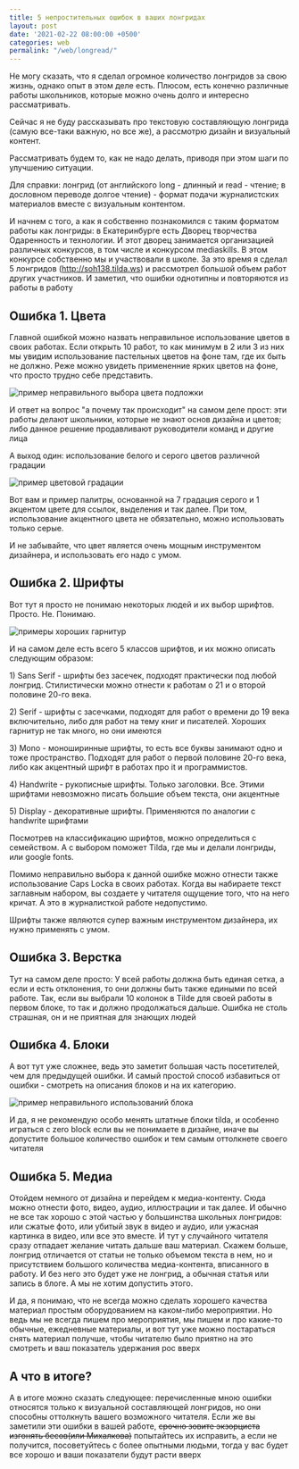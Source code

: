 ```yaml
---
title: 5 непростительных ошибок в ваших лонгридах
layout: post
date: '2021-02-22 08:00:00 +0500'
categories: web
permalink: "/web/longread/"
---
```

<p>Не могу сказать, что я сделал огромное количество лонгридов за свою жизнь, однако опыт в этом деле есть. Плюсом, есть конечно различные работы школьников, которые можно очень долго и интересно рассматривать.</p>
<p>Сейчас я не буду рассказывать про текстовую составляющую лонгрида (самую все-таки важную, но все же), а рассмотрю дизайн и визуальный контент.</p>
<p>Рассматривать будем то, как не надо делать, приводя при этом шаги по улучшению ситуации.</p>
<p>Для справки: лонгрид (от английского long - длинный и read - чтение; в дословном переводе долгое чтение) - формат подачи журналистских материалов вместе с визуальным контентом.</p>
<p>И начнем с того, а как я собственно познакомился с таким форматом работы как лонгриды: в Екатеринбурге есть Дворец творчества Одаренность и технологии. И этот дворец занимается организацией различных конкурсов, в том числе и конкурсом mediaskills. В этом конкурсе собственно мы и участвовали в школе. За это время я сделал 5 лонгридов (<a href='http://soh138.tilda.ws'>http://soh138.tilda.ws</a>) и рассмотрел большой объем работ других участников. И заметил, что ошибки однотипны и повторяются из работы в работу</p>
<h2>Ошибка 1. Цвета </h2>
<p>Главной ошибкой можно назвать неправильное использование цветов в своих работах. Если открыть 10 работ, то как минимум в 2 или 3 из них мы увидим использование пастельных цветов на фоне там, где их быть не должно. Реже можно увидеть примененние ярких цветов на фоне, что просто трудно себе представить.</p>
<img alt='пример неправильного выбора цвета подложки' src='http://blog.ikovylyaev.com/img/posts/1_1.png'>
<p>И ответ на вопрос "а почему так происходит" на самом деле прост: эти работы делают школьники, которые не знают основ дизайна и цветов; либо данное решение продавливают руководители команд и другие лица</p>
<p>А выход один: использование белого и серого цветов различной градации</p>
<img alt='пример цветовой градации' src='http://blog.ikovylyaev.com/img/posts/1_2.png'>
<p>Вот вам и пример палитры, основанной на 7 градация серого и 1 акцентом цвете для ссылок, выделения и так далее. При том, использование акцентного цвета не обязательно, можно использовать только серые.</p>
<p>И не забывайте, что цвет является очень мощным инструментом дизайнера, и использовать его надо с умом.</p>
<h2>Ошибка 2. Шрифты </h2>
<p>Вот тут я просто не понимаю некоторых людей и их выбор шрифтов. Просто. Не. Понимаю.</p>
<img alt='примеры хороших гарнитур' src='{{site.url}}/img/posts/1_3.png'>
<p>И на самом деле есть всего 5 классов шрифтов, и их можно описать следующим образом: </p>
<p>	1) Sans Serif - шрифты без засечек, подходят практически под любой лонгрид. Стилистически можно отнести к работам о 21 и о второй половине 20-го века. </p>
<p>	2) Serif - шрифты с засечками, подходят для работ о времени до 19 века включительно, либо для работ на тему книг и писателей. Хороших гарнитур не так много, но они имеются</p>
<p>	3) Mono - моноширинные шрифты, то есть все буквы занимают одно и тоже пространство. Подходят для работ о первой половине 20-го века, либо как акцентный шрифт в работах про it и программистов.</p>
<p>	4) Handwrite - рукописные шрифты. Только заголовки. Все. Этими шрифтами невозможно писать большие объем текста, они акцентные</p>
<p>	5) Display - декоративные шрифты. Применяются по аналогии с handwrite шрифтами</p>
<p>Посмотрев на классификацию шрифтов, можно определиться с семейством. А с выбором поможет Tilda, где мы и делали лонгриды, или google fonts.</p>
<p>Помимо неправильно выбора к данной ошибке можно отнести также использование Caps Lockа в своих работах. Когда вы набираете текст заглавным набором, вы создаете у читателя ощущение того, что на него кричат. А это в журналисткой работе недопустимо.</p>
<p>Шрифты также являются супер важным инструментом дизайнера, их нужно применять с умом.</p>
<h2>Ошибка 3. Верстка </h2>
<p>Тут на самом деле просто: У всей работы должна быть единая сетка, а если и есть отклонения, то они должны быть также едиными по всей работе. Так, если вы выбрали 10 колонок в Tilde для своей работы в первом блоке, то так и должно продолжаться дальше. Ошибка не столь страшная, он и не приятная для знающих людей
<h2>Ошибка 4. Блоки </h2>
<p>А вот тут уже сложнее, ведь это заметит большая часть посетителей, чем для предыдущей ошибки. И самый простой способ избавиться от ошибки - смотреть на описания блоков и на их категорию.</p>
<img alt='пример неправильного использований блока' src='http://blog.ikovylyaev.com/img/posts/1_4.png'>
<p>И да, я не рекомендую особо менять штатные блоки tilda, и особенно играться с zero block если вы не понимаете в дизайне, иначе вы допустите большое количество ошибок и тем самым оттолкнете своего читателя</p>
<h2> Ошибка 5. Медиа </h2>
<p>Отойдем немного от дизайна и перейдем к медиа-контенту. Сюда можно отнести фото, видео, аудио, иллюстрации и так далее. И обычно не все так хорошо с этой частью у большинства школьных лонгридов: или сжатые фото, или убитый звук в видео и аудио, или  ужасная картинка в видео, или все это вместе. И тут у случайного читателя сразу отпадает желание читать дальше ваш материал. Скажем больше, лонгрид отличается от статьи не только объемом текста в нем, но и присутствием большого количества медиа-контента, вписанного в работу. И без него это будет уже не лонгрид, а обычная статья или запись в блоге. А мы не хотим допустить этого. </p>
<p>И да, я понимаю, что не всегда можно сделать хорошего качества материал простым оборудованием на каком-либо мероприятии. Но ведь мы не всегда пишем про мероприятия, мы пишем и про какие-то обычные, ежедневные материалы, и вот тут уже можно постараться снять материал получше, чтобы читателю было приятно на это смотреть и ваш показатель удержания рос вверх</p>
<h2> А что в итоге? </h2>
<p>А в итоге можно сказать следующее: перечисленные мною ошибки относятся только к визуальной составляющей лонгридов, но они способны оттолкнуть вашего возможного читателя. Если же вы заметили эти ошибки в вашей работе, <strike>срочно зовите экзорциста изгонять бесов(или Михалкова)</strike> попытайтесь их исправить, а если не получится, посоветуйтесь с более опытными людьми, тогда у вас будет все хорошо и ваши показатели будут расти вверх</p>

